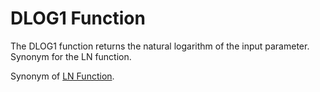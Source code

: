 # DLOG1 Function<a name="r_DLOG1"></a>

The DLOG1 function returns the natural logarithm of the input parameter\. Synonym for the LN function\. 

Synonym of [LN Function](r_LN.md)\. 
